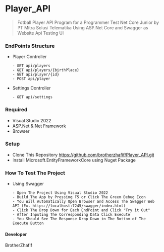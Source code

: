 # Player_API
> Fotball Player API Program for a Programmer Test Net Core Junior by PT Mitra Solusi Telematika
> Using ASP.Net Core and Swagger as Website Api Testing UI

### EndPoints Structure
- Player Controller

      - GET api/players
      - GET api/players/{birthPlace}
      - GET api/player/{id}
      - POST api/player

- Settings Controller

      - GET api/settings   

### Required
- Visual Studio 2022
- ASP.Net & Net Framework
- Browser

### Setup
- Clone This Repository https://github.com/brotherzhafif/Player_API.git
- Install Microsoft.EntityFrameworkCore using Nuget Package

### How To Test The Project
- Using Swagger

      - Open The Project Using Visual Studio 2022
      - Build The App by Pressing F5 or Click The Green Debug Icon
      - You Will Automatically Open Browser and Access The Swagger Web API (Ex. https://localhost:7245/swagger/index.html)
      - Click The Drop Down for Each EndPoint and Click "Try it Out"
      - After Inputing The Corresponding Data Click Execute
      - You Should See The Response Drop Down in The Bottom of The Execute Button


#### Developer
BrotherZhafif
      
